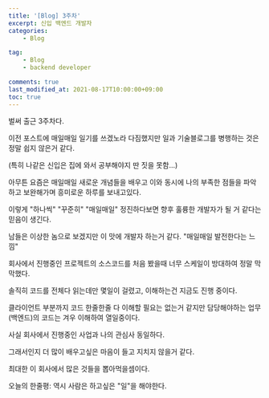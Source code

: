 ```yaml
---
title: '[Blog] 3주차'
excerpt: 신입 백엔드 개발자
categories:
    - Blog

tag:
    - Blog
    - backend developer

comments: true
last_modified_at: 2021-08-17T10:00:00+09:00
toc: true
---
```


벌써 출근 3주차다.

이전 포스트에 매일매일 일기를 쓰겠노라 다짐했지만 일과 기술블로그를 병행하는 것은 정말 쉽지 않은거 같다.

(특히 나같은 신입은 집에 와서 공부해야지 딴 짓을 못함...)

아무튼 요즘은 매일매일 새로운 개념들을 배우고 이와 동시에 나의 부족한 점들을 파악하고 보완해가며 흥미로운 하루를 보내고있다.

이렇게 "하나씩" "꾸준히" "매일매일" 정진하다보면 향후 훌륭한 개발자가 될 거 같다는 믿음이 생긴다. 

남들은 이상한 놈으로 보겠지만 이 맛에 개발자 하는거 같다. "매일매일 발전한다는 느낌"

회사에서 진행중인 프로젝트의 소스코드를 처음 봤을때 너무 스케일이 방대하여 정말 막막했다. 

솔직히 코드를 전체다 읽는데만 몇일이 걸렸고, 이해하는건 지금도 진행 중이다.

클라이언트 부분까지 코드 한줄한줄 다 이해할 필요는 없는거 같지만 담당해야하는 업무(백엔드)의 코드는 겨우 이해하여 열일중이다.

사실 회사에서 진행중인 사업과 나의 관심사 동일하다. 

그래서인지 더 많이 배우고싶은 마음이 들고 지치지 않을거 같다. 

최대한 이 회사에서 많은 것들을 뽑아먹을셈이다.

오늘의 한줄평: 역시 사람은 하고싶은 "일"을 해야한다. 



















